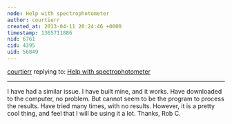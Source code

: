 ```yaml
---
node: Help with spectrophotometer
author: courtierr
created_at: 2013-04-11 20:24:46 +0000
timestamp: 1365711886
nid: 6761
cid: 4395
uid: 56849
---
```




[courtierr](../profile/courtierr) replying to: [Help with spectrophotometer](../notes/filipsyssz/4-10-2013/help-spectrophotometer)

----
I have had a similar issue.
I have built mine, and it works.
Have downloaded to the computer, no problem.
But cannot seem to be the program to process the results.
Have tried many times, with no results.
However, it is a pretty cool thing, and feel that I will be using it a lot.
Thanks, Rob C.